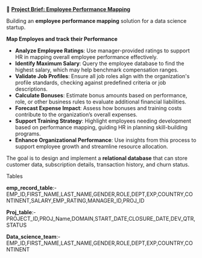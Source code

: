 🚀 <ins>**Project Brief: Employee Performance Mapping**</ins>

Building an **employee performance mapping** solution for a data science startup. 

**Map Employes and track their Performance**

- **Analyze Employee Ratings**: Use manager-provided ratings to support HR in mapping overall employee performance effectively.
- **Identify Maximum Salary**: Query the employee database to find the highest salary, which may help benchmark compensation ranges.
- **Validate Job Profiles**: Ensure all job roles align with the organization's profile standards, checking against predefined criteria or job descriptions.
- **Calculate Bonuses**: Estimate bonus amounts based on performance, role, or other business rules to evaluate additional financial liabilities.
- **Forecast Expense Impact**: Assess how bonuses and training costs contribute to the organization’s overall expenses.
- **Support Training Strategy**: Highlight employees needing development based on performance mapping, guiding HR in planning skill-building programs.
- **Enhance Organizational Performance**: Use insights from this process to support employee growth and streamline resource allocation.


The goal is to design and implement a **relational database** that can store customer data, subscription details, transaction history, and churn status.

Tables

**emp_record_table**:-EMP_ID,FIRST_NAME,LAST_NAME,GENDER,ROLE,DEPT,EXP,COUNTRY,CONTINENT,SALARY,EMP_RATING,MANAGER_ID,PROJ_ID 

**Proj_table**:- PROJECT_ID,PROJ_Name,DOMAIN,START_DATE,CLOSURE_DATE,DEV_QTR,STATUS

**Data_science_team**:- EMP_ID,FIRST_NAME,LAST_NAME,GENDER,ROLE,DEPT,EXP,COUNTRY,CONTINENT




